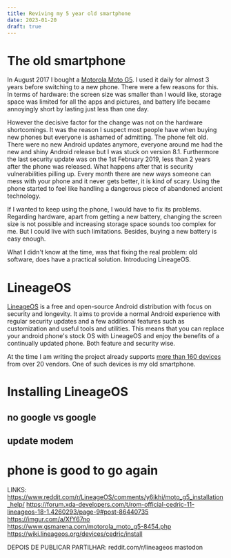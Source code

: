 ```yaml
---
title: Reviving my 5 year old smartphone
date: 2023-01-20
draft: true
---
```


# The old smartphone
In August 2017 I bought a [Motorola Moto G5](https://www.gsmarena.com/motorola_moto_g5-8454.php).
I used it daily for almost 3 years before switching to a new phone.
There were a few reasons for this.
In terms of hardware: the screen size was smaller than I would like, storage space was limited for all the apps and pictures, and battery life became annoyingly short by lasting just less than one day.

However the decisive factor for the change was not on the hardware shortcomings.
It was the reason I suspect most people have when buying new phones but everyone is ashamed of admitting.
The phone felt old.
There were no new Android updates anymore, everyone around me had the new and shiny Android release but I was stuck on version 8.1.
Furthermore the last security update was on the 1st February 2019, less than 2 years after the phone was released.
What happens after that is security vulnerabilities pilling up.
Every month there are new ways someone can mess with your phone and it never gets better, it is kind of scary.
Using the phone started to feel like handling a dangerous piece of abandoned ancient technology.

If I wanted to keep using the phone, I would have to fix its problems.
Regarding hardware, apart from getting a new battery, changing the screen size is not possible and increasing storage space sounds too complex for me.
But I could live with such limitations. 
Besides, buying a new battery is easy enough.

What I didn't know at the time, was that fixing the real problem: old software, does have a practical solution.
Introducing LineageOS.

# LineageOS
[LineageOS](https://lineageos.org/) is a free and open-source Android distribution with focus on security and longevity. 
It aims to provide a normal Android experience with regular security updates and a few additional features such as customization and useful tools and utilities.
This means that you can replace your android phone's stock OS with LineageOS and enjoy the benefits of a continually updated phone.
Both feature and security wise.

At the time I am writing the project already supports [more than 160 devices](https://wiki.lineageos.org/devices/) from over 20 vendors. 
One of such devices is my old smartphone.

# Installing LineageOS


## no google vs google
## update modem

# phone is good to go again

LINKS:
https://www.reddit.com/r/LineageOS/comments/y6ikhi/moto_g5_installation_help/
https://forum.xda-developers.com/t/rom-official-cedric-11-lineageos-18-1.4260293/page-9#post-86440735
https://imgur.com/a/XfY67no
https://www.gsmarena.com/motorola_moto_g5-8454.php
https://wiki.lineageos.org/devices/cedric/install

DEPOIS DE PUBLICAR PARTILHAR:
reddit.com/r/lineageos
mastodon

